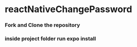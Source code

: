 # reactNativeChangePassword
### Fork and Clone the repository
### inside project folder run expo install
